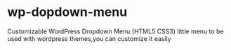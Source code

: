 # wp-dopdown-menu
Customizable WordPress Dropdown Menu (HTML5 CSS3)
little menu to be used with wordpress themes,you can customize it easily
